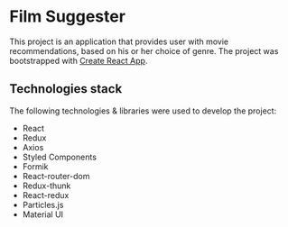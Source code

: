# Film Suggester

This project is an application that provides user with movie recommendations, based on his or her choice of genre.
The project was bootstrapped with [Create React App](https://github.com/facebook/create-react-app).

## Technologies stack

The following technologies & libraries were used to develop the project:
* React
* Redux
* Axios
* Styled Components
* Formik
* React-router-dom
* Redux-thunk
* React-redux
* Particles.js
* Material UI
